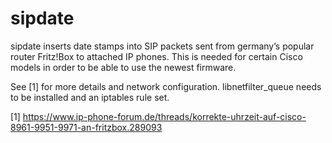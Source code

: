 # sipdate

sipdate inserts date stamps into SIP packets sent from germany’s popular router Fritz!Box to attached IP phones. This is needed for certain Cisco models in order to be able to use the newest firmware.

See [1] for more details and network configuration.
libnetfilter_queue needs to be installed and  an iptables rule set.

[1] https://www.ip-phone-forum.de/threads/korrekte-uhrzeit-auf-cisco-8961-9951-9971-an-fritzbox.289093
